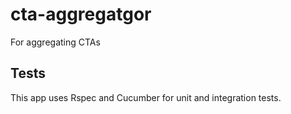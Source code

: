 # cta-aggregatgor
For aggregating CTAs

## Tests

This app uses Rspec and Cucumber for unit and integration tests.
